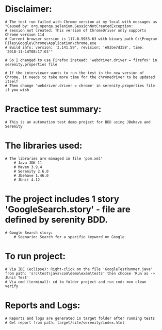 # Disclaimer:
	# The test run failed with Chrome version at my local with messages as "Caused by: org.openqa.selenium.SessionNotCreatedException:
	# session not created: This version of ChromeDriver only supports Chrome version 114
	# Current browser version is 117.0.5938.63 with binary path C:\Program Files\Google\Chrome\Application\chrome.exe
	# Build info: version: '3.141.59', revision: 'e82be7d358', time: '2018-11-14T08:17:03'"

	# So I changed to use Firefox instead: 'webdriver.driver = firefox' in serenity.properties file

	# If the interviewer wants to run the test in the new version of Chrome, it needs to take more time for the chromedriver to be updated itself
	# Then change 'webdriver.driver = chrome' in serenity.properties file if you wish

# Practice test summary:
	# This is an automation test demo project for BDD using JBehave and Serenity

# The libraries used:
	# The libraries are managed in file 'pom.xml'
		# Java JDK 11
		# Maven 3.9.4
		# Serenity 2.6.0
		# Jbehave 1.46.0
		# JUnit 4.12

# The project includes 1 story 'GoogleSearch.story' - file are defined by serenity BDD.
	# Google Search story:
		# Scenario: Search for a specific keyword on Google 

# To run project:
	# Via IDE (eclipse): Right-click on the file 'GoogleTestRunner.java' from path: 'src\test\java\com\demo\exam\tests' then choose 'Run as -> JUnit Test'
	# Via cmd (terminal): cd to folder project and run cmd: mvn clean verify

# Reports and Logs:
	# Reports and logs are generated in target folder after running tests
	# Get report from path: target/site/serenity/index.html
  
